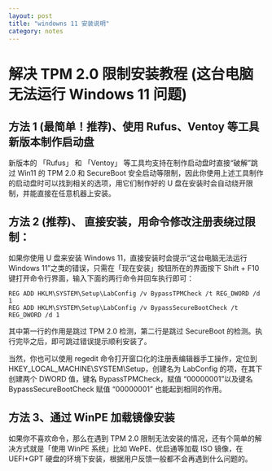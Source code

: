 ```yaml
---
layout: post
title: "windowns 11 安装说明"
category: notes
---
```


# 解决 TPM 2.0 限制安装教程 (这台电脑无法运行 Windows 11 问题)

## 方法 1 (最简单！推荐)、使用 Rufus、Ventoy 等工具新版本制作启动盘
新版本的 「Rufus」 和 「Ventoy」 等工具均支持在制作启动盘时直接“破解”跳过 Win11 的 TPM 2.0 和 SecureBoot 安全启动等限制，因此你使用上述工具制作的启动盘时可以找到相关的选项，用它们制作好的 U 盘在安装时会自动绕开限制，并能直接在任意机器上安装。

## 方法 2 (推荐)、 直接安装，用命令修改注册表绕过限制：
如果你使用 U 盘来安装 Windows 11，直接安装时会提示“这台电脑无法运行 Windows 11”之类的错误，只需在「现在安装」按钮所在的界面按下 Shift + F10 键打开命令行界面，输入下面的两行命令并回车执行即可：

```
REG ADD HKLM\SYSTEM\Setup\LabConfig /v BypassTPMCheck /t REG_DWORD /d 1
REG ADD HKLM\SYSTEM\Setup\LabConfig /v BypassSecureBootCheck /t REG_DWORD /d 1
```

其中第一行的作用是跳过 TPM 2.0 检测，第二行是跳过 SecureBoot 的检测。执行完毕之后，即可跳过错误提示顺利安装了。

当然，你也可以使用 regedit 命令打开窗口化的注册表编辑器手工操作，定位到 HKEY_LOCAL_MACHINE\SYSTEM\Setup，创建名为 LabConfig 的项，在其下创建两个 DWORD 值，键名 BypassTPMCheck，赋值 “00000001”以及键名 BypassSecureBootCheck 赋值 “00000001” 也能起到相同的作用。

## 方法 3、通过 WinPE 加载镜像安装
如果你不喜欢命令，那么在遇到 TPM 2.0 限制无法安装的情况，还有个简单的解决方式就是「使用 WinPE 系统」比如 WePE、优启通等加载 ISO 镜像，在 UEFI+GPT 硬盘的环境下安装，根据用户反馈一般都不会再遇到什么问题的。
